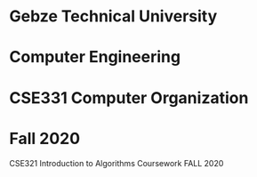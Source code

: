 # Gebze Technical University
# Computer Engineering
# CSE331 Computer Organization
# Fall 2020

CSE321 Introduction to Algorithms Coursework FALL 2020
